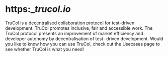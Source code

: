 # https:__trucol.io_
TruCol is a decentralised collaboration protocol for test-driven development. TruCol promotes inclusive, fair and accessible work. The TruCol protocol presents an improvement of market efficiency and developer autonomy by decentralisation of test- driven development. Would you like to know how you can use TruCol, check out the Usecases page to see whether TruCol is what you need!